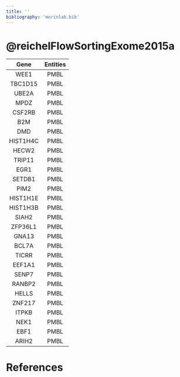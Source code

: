 ```yaml
---
title: ''
bibliography: 'morinlab.bib'
---
```


# @reichelFlowSortingExome2015a
|Gene|Entities|
|:-:|:-:|
|WEE1|PMBL|
|TBC1D15|PMBL|
|UBE2A|PMBL|
|MPDZ|PMBL|
|CSF2RB|PMBL|
|B2M|PMBL|
|DMD|PMBL|
|HIST1H4C|PMBL|
|HECW2|PMBL|
|TRIP11|PMBL|
|EGR1|PMBL|
|SETDB1|PMBL|
|PIM2|PMBL|
|HIST1H1E|PMBL|
|HIST1H3B|PMBL|
|SIAH2|PMBL|
|ZFP36L1|PMBL|
|GNA13|PMBL|
|BCL7A|PMBL|
|TICRR|PMBL|
|EEF1A1|PMBL|
|SENP7|PMBL|
|RANBP2|PMBL|
|HELLS|PMBL|
|ZNF217|PMBL|
|ITPKB|PMBL|
|NEK1|PMBL|
|EBF1|PMBL|
|ARIH2|PMBL|

# References


